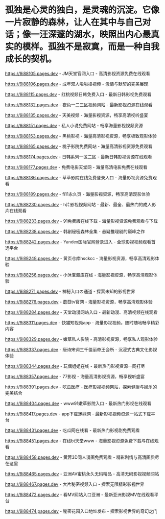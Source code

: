 # 孤独是心灵的独白，是灵魂的沉淀。它像一片寂静的森林，让人在其中与自己对话；像一汪深邃的湖水，映照出内心最真实的模样。孤独不是寂寞，而是一种自我成长的契机。

https://9i88105.pages.dev - JM天堂官网入口 - 高清影视资源免费在线观看

https://9i88106.pages.dev - 成年双人啦啦操视频 - 激情与默契的完美展现

https://9i88115.pages.dev - 红桃视频日韩免费入口 - 最新日韩影视免费观看

https://9i88132.pages.dev - 夜色一二三区视频网站 - 最新影视资源在线观看

https://9i88135.pages.dev - 天美视频 - 海量影视资源，畅享高清视听盛宴

https://9i88151.pages.dev - 私人小说免费网站 - 畅享海量影视视频资源

https://9i88153.pages.dev - 黑桃影视 - 海量高清影视资源，畅享极致观影体验

https://9i88165.pages.dev - 桃子影院免费网站 - 海量高清影视资源免费观看

https://9i88174.pages.dev - 日韩系列一区二区 - 最新日韩影视资源在线观看

https://9i88177.pages.dev - 免费电影天堂网 - 海量高清电影免费在线观看

https://9i88186.pages.dev - 草草影院在线免费登录入口 - 海量影视资源免费观看

https://9i88189.pages.dev - fi11永久页 - 海量影视资源，畅享高清观影体验

https://9i88230.pages.dev - h片影视视频网站 - 最新、最全、最热门的成人影片在线观看

https://9i88233.pages.dev - 91免费版在线下载 - 海量影视资源免费观看与下载

https://9i88238.pages.dev - 韩剧秘密森林全集 - 悬疑推理剧的巅峰之作

https://9i88242.pages.dev - Yandex国际官网登录进入 - 全球影视视频观看首选平台

https://9i88248.pages.dev - 黄页仓库hsckcc - 海量影视资源，畅享高清观影体验

https://9i88256.pages.dev - 小沐宝藏库在线 - 海量影视资源，畅享高清观影体验

https://9i88271.pages.dev - 神秘入口の通道 - 探索未知的影视世界

https://9i88276.pages.dev - 蘑菇tv官网 - 海量影视资源，畅享高清观影体验

https://9i88284.pages.dev - 天堂动漫网站入口 - 最新动漫、高清视频在线观看

https://9i88311.pages.dev - 快猫短视频app - 海量影视视频，随时随地畅享精彩内容

https://9i88329.pages.dev - 嫩草私人影院 - 高清影视资源，畅享私人观影体验

https://9i88337.pages.dev - 唐诗宋词三千佳丽帝王会所 - 沉浸式古典文化影视体验

https://9i88344.pages.dev - 玩偶姐姐在线 - 最新热门影视资源一网打尽

https://9i88357.pages.dev - 77影视 - 海量高清影视资源，畅享视听盛宴

https://9i88391.pages.dev - 吃瓜医疗 - 医疗影视视频网站，探索健康与娱乐的完美结合

https://9i88404.pages.dev - www91嫩草影院入口 - 最新热门影视在线观看

https://9i88417.pages.dev - app下载迷妹网 - 最新影视视频资源一站式下载平台

https://9i88431.pages.dev - 吃瓜网在线看 - 最新热门影视剧免费观看

https://9i88451.pages.dev - 在线bt天堂www - 海量影视资源免费下载与在线观看

https://9i88458.pages.dev - 黄蓉3D同人漫画免费观看 - 精彩剧情与高清画质尽在这里

https://9i88465.pages.dev - 亚洲AV蜜桃永久无码精品 - 高清无码影视视频网站

https://9i88467.pages.dev - 大片秘密视频入口 - 探索无限精彩影视世界

https://9i88472.pages.dev - 看MV网站入口亚洲 - 最新亚洲影视MV在线观看平台

https://9i88474.pages.dev - 秘密花园入口地址发布 - 探索影视世界的奇幻之门
